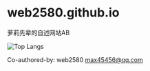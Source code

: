 # web2580.github.io

萝莉先辈的自述网站AB

 <img src="https://github-readme-stats.vercel.app/api/top-langs/?username=web2580" alt="Top Langs" />

Co-authored-by: web2580 <max45456@qq.com>
